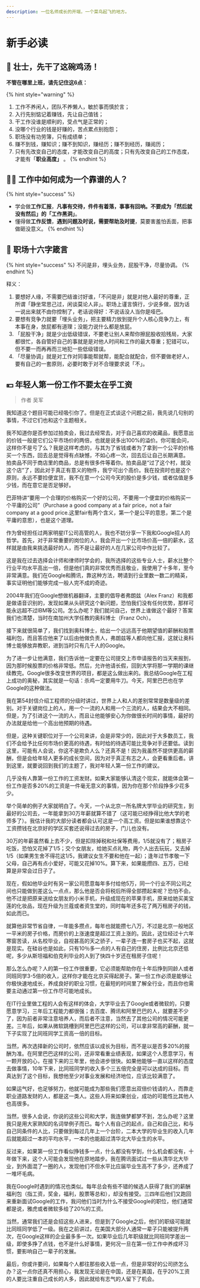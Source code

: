 ```yaml
---
description: 一位名师成长的开端，一个菜鸟起飞的地方。
---
```


# 新手必读

## 💪 壮士，先干了这碗鸡汤！

**不管在哪里上班，请先记住这6点：**

{% hint style="warning" %}
1. 工作不养闲人，团队不养懒人，敏於事而慎於言；
2. 入行先别惦记着赚钱，先让自己值钱；
3. 干工作没谁是顺利的，受点气是正常的；
4. 没哪个行业的钱是好赚的，苦点累点别抱怨；
5. 职场没有功劳簿，只有成绩单；
6. 赚不到钱，赚知识；赚不到知识，赚经历；赚不到经历，赚阅历；
7. 只有先改变自己的态度，才能改变自己的高度；只有先改变自己的工作态度，才能有「**职业高度」** 。
{% endhint %}

## 👨🏫 工作中如何成为一个靠谱的人？

{% hint style="success" %}
* 学会做**工作汇报**，**凡事有交待，件件有着落，事事有回响。**不要成为「然后就没有然后」的**「工作黑洞」**。
* 懂得做**工作反馈**，**遇到问题及时说，需要帮助及时提**，莫要害羞怕丢面，把事做砸没意义。
{% endhint %}



## 📌 职场十六字箴言

{% hint style="success" %}
不问是非，埋头业务，屁股干净，尽量协调。
{% endhint %}

释义：

1. 要想好人缘，不需要巴结谁讨好谁，「不问是非」就是对他人最好的尊重，正所谓「静坐常思己过，闲谈莫论人非」。职场上谨言慎行，少说多做，因为话一说出来就不由你控制了，老话说得好：不说话没人当你是哑巴。
2. 要想有竞争力就要「埋头业务」，把主要精力放到提升个人核心竞争力上，有本事在身，放屁都有道理；没能力说什么都是放屁。
3. 「屁股干净」就是少出低级错误，不要老让别人来帮你擦屁股收拾残局，大家都很忙，各自管好自己的事就是是对他人时间和工作的最大尊重；犯错可以，但不要一而再再而三地犯一些低级错误。
4. 「尽量协调」就是对工作对同事能帮就帮，能配合就配合，但不要做老好人，要有自己的一套原则，必要时敢于对不合理要求说「不」。

## 💴 年轻人第一份工作不要太在乎工资

> 作者  吴军

我知道这个题目可能已经吸引你了。但是在正式谈这个问题之前，我先说几句别的事情，不过它们也和这个主题相关。 

我不知道你是否参加过拍卖会，我过去经常去，对于自己喜欢的收藏品，我愿意出的价钱一般是它们公平市场价的两倍，也就是说多出100%的溢价。你可能会问，这样你不是亏了么？我是这样考虑的，与其为了省钱或者为了拿到一个公平的价格买一个东西，回去总是觉得有点缺憾，不如心疼一次，回去后让自己长期满意。 拍卖品不同于商店里的商品，总是有很多件等着你。拍卖品是“过了这个村，就没这个店”了，因此对于真正有意义的物件，我宁可出个高价。我在投资时也是这个原则，永远不要捡便宜货，我不在意一个公司今天的股价是多少钱，或者估值是多少钱，而在意它是否足够好。 

巴菲特讲“要用一个合理的价格购买一个好的公司，不要用一个便宜的价格购买一个平庸的公司”（Purchase a good company at a fair price，not a fair company at a good price.这里fair有两个含义，第一个是公平的意思，第二个是平庸的意思），也是这个道理。 

作为曾经担任过两家明星IT公司高管的人，我也不妨分享一下我和Google招人的哲学。首先，对于非常重要的岗位的人，我会开出一个比市场价高一倍的薪水，这样就是由我来挑选最好的人，而不是让最好的人在几家公司中作比较了。 

这是我在过去选择会计师和律师时学会的，我所选择的这些专业人士，薪水比整个行业平均水平高出一倍，但是他们真的非常优秀而且敬业，我使用了十多年，至今非常满意。我们在Google和腾讯，靠这种方法，聘请到行业里数一数二的精英，事实证明他们能够完成一般人完不成的奇迹。 

2004年我们在Google想做机器翻译，主要的倡导者弗朗兹（Alex Franz）和我都是做语音识别的，发现如果从头研究这个新问题，恐怕我们没有任何优势，那样可能永远超不过IBM等公司。怎么办呢？我们就问自己，世界上谁做这个最好？答案我们也清楚，当时在南加州大学任教的奥科博士（Franz Och）。 

接下来就很简单了，我们找到奥科博士，给出一个远远高于他期望值的薪酬和股票福利包，而且答应他来了以后由他做负责人，弗朗兹等人都向他汇报，这就让奥科博士能够放弃教职，进到当时只有几千人的Google。 

为了进一步让他满意，我们告诉他一定要在公司提交上市申请报告的当天来报到，因为那时候股票的价格非常低。然后，允许他请长假，回到大学将那一学期的课继续教完。Google很多改变世界的项目，都是这么做出来的。我总结Google在工程上成功的奥秘，其实就是一句话：杀鸡一定要用牛刀。今天，阿里巴巴也在学Google的这种做法。 

我在第54封信介绍工程师的分级时讲过，世界上人和人的差别常常是数量级的差别。对于关键岗位上的人，用一个一流的人和用一个三流的人，结果会大不相同。但是，为了引进这个一流的人，而且让他能够安心为你做很长时间的事情，最好的办法就是给他一个高出他预期的待遇。 

但是，这种关键职位对于一个公司来讲，会是非常少的，因此对于大多数员工，我们不会给予比任何市场价更高的待遇，有时给的待遇可能比竞争对手还要低。读到这里，可能有人会说，你这不是欺负人么？还真不是！因为我虽然不提供更高的薪酬，但是会给年轻人更多的成长空间，因为对于真正有志之人，会更看重后者。讲到这里，就要说回到我们的主题了，我对年轻人第一份工作的建议。 

几乎没有人靠第一份工作的工资发财。如果大家能够认清这个现实，就能体会第一份工作是否多20%的工资是一件毫无意义的事情，因为你在那个阶段挣多少花多少。 

举个简单的例子大家就明白了。今天，一个从北京一所名牌大学毕业的研究生，到最好的公司去，一年能拿到30万年薪就算不错了（这可能已经挣得比他大学的老师多了）。我估计我的大部分读者都会认可这是一个高工资。但是如果谁想靠这个工资攒钱在北京好的学区买套还说得过去的房子，门儿也没有。 

30万的年薪虽然看上去不少，但是扣除掉税和社保等费用，1/5就没有了；租房子吃饭，恐怕又花掉了1/5；交个女朋友，给她买点礼物，两个人出去玩玩，又去掉1/5（如果男生舍不得花这1/5，我建议女生不要和他在一起）；逢年过节孝敬一下父母，自己再有点小爱好，可能又花掉10%。算下来，如果能攒四、五万，已经算是非常会过日子了。 

现在，假如他毕业时有另一家公司愿意每年多付给他5万，同一个行业不同公司之间也只能做到差这么一点点，那么他是否会将税后所得全部攒起来呢？恐怕不会。他不过是把原来送给女朋友的小米手机，升级成现在的苹果手机，原来给她买美宝莲的化妆品，现在升级为兰蔻或者资生堂的，同时每年还多花了两万租房子的钱，如此而已。 

就算他非常节省自律，一年能多攒点，每年也就能攒七八万，不过是北京一般地区一平米的房子价格，而房价的上涨速度是超过工资上涨的。因此，这位经过十六年寒窗苦读，从名校毕业，自视甚高的天之骄子，一辈子连一套房子也买不起，这就是现实。在硅谷也是如此，只有10％多一点的人有自己的住房，比例比北京还低呢，多少从斯坦福和伯克利毕业的人到了快四十岁还在租房子住呢！ 

那么怎么办呢？人的第一份工作很重要，它必须能帮助你在十年后挣到同龄人或者同班同学3-5倍的收入，这样你才能在北京买得起房子。第一份工作必须是能够让你极快速地成长，养成良好的职业习惯，在最短的时间里了解全行业，而且你也需要主动通过第一份工作尽可能地成长。 

在IT行业里做工程的人会有这样的体会，大学毕业去了Google或者微软的，只要愿意学习，三年后工程能力都很强；去百度、腾讯和阿里巴巴的人，就要差不少了，因为前者非常注意培养人，而后者不注意，当然去了其他公司的情况可能更差。三年后，如果从微软跳槽到阿里巴巴这样的公司，可以拿非常高的薪酬，就一下子实现了比同班同学工资高一倍的目标。 

当然，再次选择新的公司时，依然应该以成长为目标，而不是以是否多20%的报酬为准。在阿里巴巴这样的公司，还非常看重业绩表现，如果这个人愿意学习，有一颗开放的心，在接下来的三年里，他会进步很快。如果他能够一直以这样的态度去做事情，10年下来，比同班同学的收入多个三五倍完全是可以达成的目标。而真达到了这个目标，我想他至少对事业发展和经济地位，应该比较满意了。 

如果运气好，也足够努力，他就可能成为那些我们愿意出双倍价钱请的人，而靠走职业道路发财的人，都是这一类人。这些人将来如果创业，成功的可能性比其他人也高很多。 

当然，很多人会说，你说的这些公司和大学，我连做梦都梦不到，怎么办呢？这里我只是用大家熟知的名词举例子而已。每个人有自己的起点，自己和自己比，和与自己同条件的人比，只要做到每过几年上一个台阶，二本大学的毕业生的收入几年后就能超过一本的平均水平，一本的也能超过清华北大毕业生的水平。 

反过来，如果第一份工作看似挣钱多一点，什么都没有学到，什么机会都没有，十年做下来，这个人可能会发现他在原地踏步。我在腾讯面试过一些从清华北大毕业，到外面混了一圈的人，发现他们不但水平比应届毕业生高不了多少，还养成了一堆坏毛病。 

我在Google时遇到的情况也类似。每年总会有些不错的候选人获得了我们的薪酬福利包（指工资，奖金，福利，股票等总和），却没有接受。三四年后他们又跑回来重新面试Google的工作，我问他们当时为什么不接受Google的职位，他们通常都是说，雅虎或者微软多给了20%的工资。 

当然，通常我们还是会招这些人进来，但是到了Google之后，他们的职级可能就比同班同学低了一级。我在之前讲过，在美国大部分人通常一辈子只能被提升两次，在Google这样的企业最多多一次。如果毕业后几年职级就比同班同学差出一级，即使多挣了点钱，也不是什么好事情，更何况一旦在第一份工作中养成坏习惯，要影响自己一辈子的发展。 

最后，你或许要问，如果每个人都往那些收入低一点，但是非常好的公司挤怎么办？这一点你还真不用担心，我发现无论是在中国，还是在美国，在乎20%工资的人要比注重自己成长的人多，因此就给有志气的人留下了机会。 



